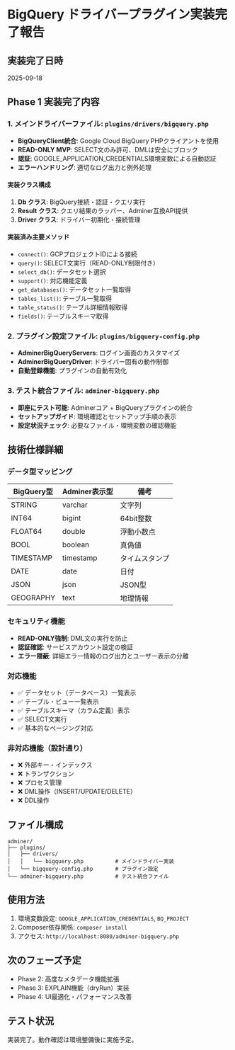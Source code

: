 # BigQuery ドライバープラグイン実装完了報告

## 実装完了日時
2025-09-18

## Phase 1 実装完了内容

### 1. メインドライバーファイル: `plugins/drivers/bigquery.php`
- **BigQueryClient統合**: Google Cloud BigQuery PHPクライアントを使用
- **READ-ONLY MVP**: SELECT文のみ許可、DMLは安全にブロック
- **認証**: GOOGLE_APPLICATION_CREDENTIALS環境変数による自動認証
- **エラーハンドリング**: 適切なログ出力と例外処理

#### 実装クラス構成
1. **Db クラス**: BigQuery接続・認証・クエリ実行
2. **Result クラス**: クエリ結果のラッパー、Adminer互換API提供
3. **Driver クラス**: ドライバー初期化・接続管理

#### 実装済み主要メソッド
- `connect()`: GCPプロジェクトIDによる接続
- `query()`: SELECT文実行（READ-ONLY制限付き）
- `select_db()`: データセット選択
- `support()`: 対応機能定義
- `get_databases()`: データセット一覧取得
- `tables_list()`: テーブル一覧取得
- `table_status()`: テーブル詳細情報取得
- `fields()`: テーブルスキーマ取得

### 2. プラグイン設定ファイル: `plugins/bigquery-config.php`
- **AdminerBigQueryServers**: ログイン画面のカスタマイズ
- **AdminerBigQueryDriver**: ドライバー固有の動作制御
- **自動登録機能**: プラグインの自動有効化

### 3. テスト統合ファイル: `adminer-bigquery.php`
- **即座にテスト可能**: Adminerコア + BigQueryプラグインの統合
- **セットアップガイド**: 環境確認とセットアップ手順の表示
- **設定状況チェック**: 必要なファイル・環境変数の確認機能

## 技術仕様詳細

### データ型マッピング
| BigQuery型 | Adminer表示型 | 備考 |
|-----------|--------------|------|
| STRING | varchar | 文字列 |
| INT64 | bigint | 64bit整数 |
| FLOAT64 | double | 浮動小数点 |
| BOOL | boolean | 真偽値 |
| TIMESTAMP | timestamp | タイムスタンプ |
| DATE | date | 日付 |
| JSON | json | JSON型 |
| GEOGRAPHY | text | 地理情報 |

### セキュリティ機能
- **READ-ONLY強制**: DML文の実行を防止
- **認証確認**: サービスアカウント設定の検証
- **エラー隠蔽**: 詳細エラー情報のログ出力とユーザー表示の分離

### 対応機能
- ✅ データセット（データベース）一覧表示
- ✅ テーブル・ビュー一覧表示
- ✅ テーブルスキーマ（カラム定義）表示
- ✅ SELECT文実行
- ✅ 基本的なページング対応

### 非対応機能（設計通り）
- ❌ 外部キー・インデックス
- ❌ トランザクション
- ❌ プロセス管理
- ❌ DML操作（INSERT/UPDATE/DELETE）
- ❌ DDL操作

## ファイル構成
```
adminer/
├── plugins/
│   ├── drivers/
│   │   └── bigquery.php          # メインドライバー実装
│   └── bigquery-config.php       # プラグイン設定
└── adminer-bigquery.php          # テスト統合ファイル
```

## 使用方法
1. 環境変数設定: `GOOGLE_APPLICATION_CREDENTIALS`, `BQ_PROJECT`
2. Composer依存関係: `composer install`
3. アクセス: `http://localhost:8080/adminer-bigquery.php`

## 次のフェーズ予定
- Phase 2: 高度なメタデータ機能拡張
- Phase 3: EXPLAIN機能（dryRun）実装
- Phase 4: UI最適化・パフォーマンス改善

## テスト状況
実装完了。動作確認は環境整備後に実施予定。